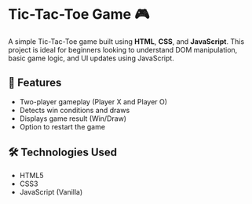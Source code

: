 # Tic-Tac-Toe Game 🎮

A simple Tic-Tac-Toe game built using **HTML**, **CSS**, and **JavaScript**. This project is ideal for beginners looking to understand DOM manipulation, basic game logic, and UI updates using JavaScript.

## 🧠 Features

- Two-player gameplay (Player X and Player O)
- Detects win conditions and draws
- Displays game result (Win/Draw)
- Option to restart the game

## 🛠️ Technologies Used

- HTML5
- CSS3
- JavaScript (Vanilla)

